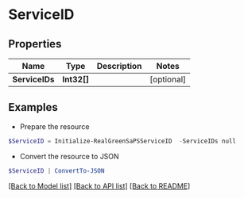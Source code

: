 # ServiceID
## Properties

Name | Type | Description | Notes
------------ | ------------- | ------------- | -------------
**ServiceIDs** | **Int32[]** |  | [optional] 

## Examples

- Prepare the resource
```powershell
$ServiceID = Initialize-RealGreenSaPSServiceID  -ServiceIDs null
```

- Convert the resource to JSON
```powershell
$ServiceID | ConvertTo-JSON
```

[[Back to Model list]](../README.md#documentation-for-models) [[Back to API list]](../README.md#documentation-for-api-endpoints) [[Back to README]](../README.md)

